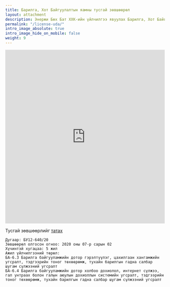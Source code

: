 ```yaml
---
title: Барилга, Хот Байгуулалтын яамны тусгай зөвшөөрөл
layout: attachment
description: Энержи Бөх Бат ХХК-ийн үйлчилгээ явуулах Барилга, Хот Байгуулалтын яамны тусгай зөвшөөрөл
permalink: "/license-uda/"
intro_image_absolute: true
intro_image_hide_on_mobile: false
weight: 9
---
```


<embed src="https://www.energybukhbat.mn/assets/docs/3.pdf" width="100%" height="550vh"/>

Тусгай зөвшөөрлийг [татах](assets/docs/3.pdf)

```
Дугаар: БУ12-640/20
Зөвшөөрөл олгосон огноо: 2020 оны 07-р сарын 02
Хүчинтэй хугацаа: 5 жил
Ажил үйлчилгээний төрөл:
БА-6.3 Барилга байгууламжийн дотор гэрэлтүүлэг, цахилгаан хангамжийн
угсралт, тэдгээрийн тоног төхөөрөмж, тухайн барилгын гадна салбар
шугам сүлжээний угсралт
БА-6.4 Барилга байгууламжийн дотор холбоо дохиолол, интернет сүлжээ,
гал унтраах болон галын аюулын дохиоллын системийн угсралт, тэдгээрийн
тоног төхөөрөмж, тухайн барилгын гадна салбар шугам сүлжээний угсралт
```
